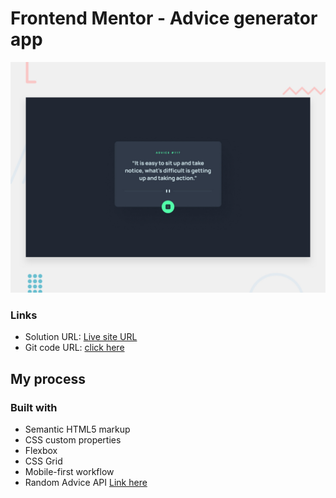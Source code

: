 # Frontend Mentor - Advice generator app

![Design preview for the Advice generator app coding challenge](./design/desktop-preview.jpg)
 
  ### Links

- Solution URL: [Live site URL](https://omprakashr.github.io/Advice-generator-app/)
- Git code  URL: [click here](https://github.com/OmprakashR/Advice-generator-app.git)
## My process

### Built with

- Semantic HTML5 markup
- CSS custom properties
- Flexbox
- CSS Grid
- Mobile-first workflow
 - Random Advice API [ Link here](https://api.adviceslip.com/advice)
